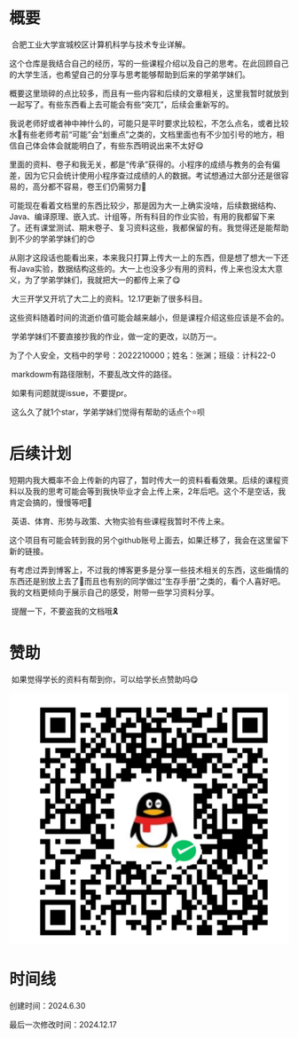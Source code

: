 # 概要

​	合肥工业大学宣城校区计算机科学与技术专业详解。

​	这个仓库是我结合自己的经历，写的一些课程介绍以及自己的思考。在此回顾自己的大学生活，也希望自己的分享与思考能够帮助到后来的学弟学妹们。

​	概要这里琐碎的点比较多，而且有一些内容和后续的文章相关，这里我暂时就放到一起写了。有些东西看上去可能会有些“突兀”，后续会重新写的。

​	我说老师好或者神中神什么的，可能只是平时要求比较松，不怎么点名，或者比较水🤣有些老师考前“可能”会“划重点”之类的，文档里面也有不少加引号的地方，相信自己体会体会就能明白了，有些东西明说出来不太好😋

​	里面的资料、卷子和我无关，都是“传承”获得的。小程序的成绩与教务的会有偏差，因为它只会统计使用小程序查过成绩的人的数据。考试想通过大部分还是很容易的，高分都不容易，卷王们仍需努力🤣

​	可能现在看着文档里的东西比较少，那是因为大一上确实没啥，后续数据结构、Java、编译原理、嵌入式、计组等，所有科目的作业实验，有用的我都留下来了。还有课堂测试、期末卷子、复习资料这些，我都保留的有。我觉得还是能帮助到不少的学弟学妹们的😍

​	从刚才这段话也能看出来，本来我只打算上传大一上的东西，但是想了想大一下还有Java实验，数据结构这些的。大一上也没多少有用的资料，传上来也没太大意义，为了学弟学妹们，我就把大一的都传上来了😋

​	大三开学又开坑了大二上的资料。12.17更新了很多科目。

​	这些资料随着时间的流逝价值可能会越来越小，但是课程介绍这些应该是不会的。

​	学弟学妹们不要直接抄我的作业，做一定的更改，以防万一。

​	为了个人安全，文档中的学号：2022210000；姓名：张渊；班级：计科22-0

​	markdowm有路径限制，不要乱改文件的路径。

​	如果有问题就提issue，不要提pr。

​	这么久了就1个star，学弟学妹们觉得有帮助的话点个⭐呗

# 后续计划

​	短期内我大概率不会上传新的内容了，暂时传大一的资料看看效果。后续的课程资料以及我的思考可能会等到我快毕业才会上传上来，2年后吧。这个不是空话，我肯定会搞的，慢慢等吧🤣

​	英语、体育、形势与政策、大物实验有些课程我暂时不传上来。

​	这个项目有可能会转到我的另个github账号上面去，如果迁移了，我会在这里留下新的链接。

​	有考虑过弄到博客上，不过我的博客更多是分享一些技术相关的东西，这些煽情的东西还是别放上去了🤣而且也有别的同学做过“生存手册”之类的，看个人喜好吧。我的文档更倾向于展示自己的感受，附带一些学习资料分享。

​	提醒一下，不要盗我的文档哦🎗️

# 赞助

​	如果觉得学长的资料有帮到你，可以给学长点赞助吗😋

![image-20240710121744209](readme-assets/image-20240710121744209.png)

# 时间线

创建时间：2024.6.30

最后一次修改时间：2024.12.17
